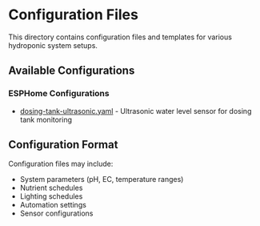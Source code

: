 # Configuration Files

This directory contains configuration files and templates for various hydroponic system setups.

## Available Configurations

### ESPHome Configurations
- [dosing-tank-ultrasonic.yaml](dosing-tank-ultrasonic.yaml) - Ultrasonic water level sensor for dosing tank monitoring

## Configuration Format

Configuration files may include:
- System parameters (pH, EC, temperature ranges)
- Nutrient schedules
- Lighting schedules
- Automation settings
- Sensor configurations
